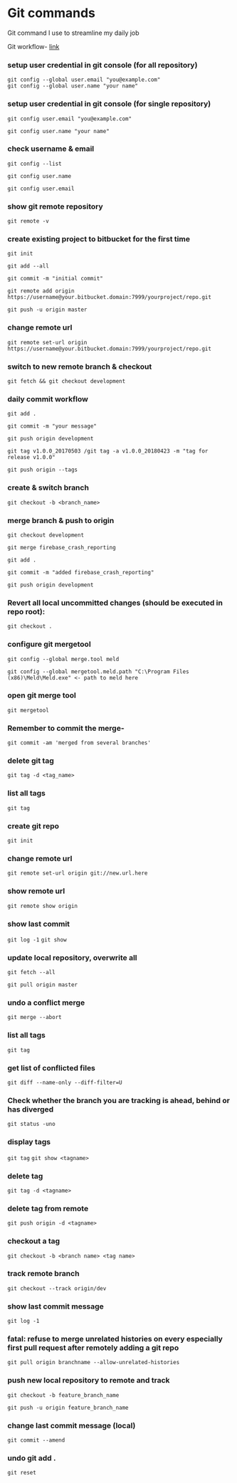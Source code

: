 # Git commands
Git command I use to streamline my daily job

Git workflow- [link](https://www.atlassian.com/git/tutorials/comparing-workflows/gitflow-workflow)

### setup user credential in git console (for all repository)

```
git config --global user.email "you@example.com"
git config --global user.name "your name"
```

### setup user credential in git console (for single repository)

`git config user.email "you@example.com"`

`git config user.name "your name"`

### check username & email

`git config --list`

`git config user.name`

`git config user.email`

### show git remote repository

`git remote -v`


### create existing project to bitbucket for the first time

`git init`

`git add --all`

`git commit -m "initial commit"`

`git remote add origin https://username@your.bitbucket.domain:7999/yourproject/repo.git`

`git push -u origin master`

### change remote url

`git remote set-url origin https://username@your.bitbucket.domain:7999/yourproject/repo.git`

### switch to new remote branch & checkout

`git fetch && git checkout development`

### daily commit workflow

`git add .`

`git commit -m "your message"`

`git push origin development`

`git tag v1.0.0_20170503 /git tag -a v1.0.0_20180423 -m "tag for release v1.0.0"`

`git push origin --tags`

### create & switch branch

`git checkout -b <branch_name>`

### merge branch & push to origin

`git checkout development`

`git merge firebase_crash_reporting`

`git add .`

`git commit -m "added firebase_crash_reporting"`

`git push origin development`

### Revert all local uncommitted changes (should be executed in repo root):

`git checkout .`

### configure git mergetool

`git config --global merge.tool meld`

`git config --global mergetool.meld.path "C:\Program Files (x86)\Meld\Meld.exe" <- path to meld here`

### open git merge tool

`git mergetool`

### Remember to commit the merge-

`git commit -am 'merged from several branches'`

### delete git tag

`git tag -d <tag_name>`

### list all tags

`git tag`

### create git repo

`git init`

### change remote url

`git remote set-url origin git://new.url.here`

### show remote url

`git remote show origin`

### show last commit

`git log -1`
`git show`

### update local repository, overwrite all

`git fetch --all`

`git pull origin master`

### undo a conflict merge

`git merge --abort`

### list all tags

`git tag`

### get list of conflicted files

`git diff --name-only --diff-filter=U`

### Check whether the branch you are tracking is ahead, behind or has diverged

`git status -uno`

### display tags

`git tag`
`git show <tagname>`

### delete tag

`git tag -d <tagname>`

### delete tag from remote

`git push origin -d <tagname>`

### checkout a tag

`git checkout -b <branch name> <tag name>`

### track remote branch

`git checkout --track origin/dev`

### show last commit message

`git log -1`

### fatal: refuse to merge unrelated histories on every especially first pull request after remotely adding a git repo

`git pull origin branchname --allow-unrelated-histories`

### push new local repository to remote and track

`git checkout -b feature_branch_name`

`git push -u origin feature_branch_name`

### change last commit message (local)

`git commit --amend`

### undo git add .

`git reset`
